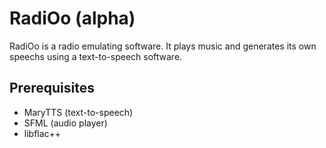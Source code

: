 RadiOo (alpha)
==============

RadiOo is a radio emulating software. It plays music and generates its own speechs using a text-to-speech software.

Prerequisites
-------------
* MaryTTS (text-to-speech)
* SFML (audio player)
* libflac++

